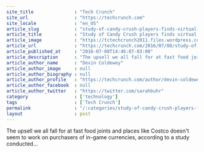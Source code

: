 ```yaml
---
site_title               : "Tech Crunch"
site_url                 : "https://techcrunch.com"
site_locale              : "en_US"
article_slug             : "study-of-candy-crush-players-finds-virtual-currency-buyers-dont-go-for-upsells"
article_title            : "Study of Candy Crush players finds virtual currency buyers don’t go for upsells"
article_image            : "https://tctechcrunch2011.files.wordpress.com/2013/05/candy-hearts-1.jpg?w=300&h=231&crop=1"
article_url              : "https://techcrunch.com/2016/07/08/study-of-candy-crush-players-finds-virtual-currency-buyers-dont-go-for-upsells/"
article_published_at     : "2016-07-08T14:46:07-03:00"
article_description      : "The upsell we all fall for at fast food joints and places like Costco doesn't seem to work on purchasers of in-game currencies, according to a study conducted..."
article_author_name      : "Devin Coldewey"
article_author_image     : null
article_author_biography : null
article_author_profile   : "https://techcrunch.com/author/devin-coldewey/"
article_author_facebook  : null
article_author_twitter   : "https://twitter.com/sarahbuhr"
category                 : ['technology']
tags                     : ['Tech Crunch']
permalink                : "/:categories/study-of-candy-crush-players-finds-virtual-currency-buyers-dont-go-for-upsells/"
layout                   : post
---
```


The upsell we all fall for at fast food joints and places like Costco doesn't seem to work on purchasers of in-game currencies, according to a study conducted...
